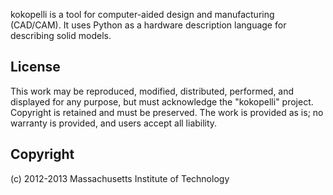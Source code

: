 kokopelli is a tool for computer-aided design and manufacturing (CAD/CAM).
It uses Python as a hardware description language for describing solid models.

License
-------
This work may be reproduced, modified, distributed, performed, and displayed for any purpose, but must acknowledge the "kokopelli" project. Copyright is retained and must be preserved. The work is provided as is; no warranty is provided, and users accept all liability.

Copyright
---------
(c) 2012-2013 Massachusetts Institute of Technology